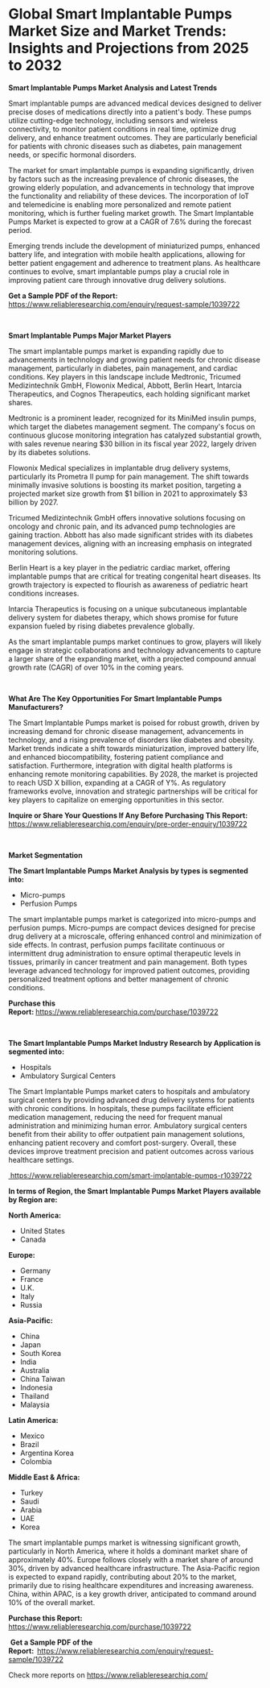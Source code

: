 <p><h1>Global Smart Implantable Pumps Market Size and Market Trends: Insights and Projections from 2025 to 2032</h1></p><p><strong>Smart Implantable Pumps Market Analysis and Latest Trends</strong></p>
<p><p>Smart implantable pumps are advanced medical devices designed to deliver precise doses of medications directly into a patient's body. These pumps utilize cutting-edge technology, including sensors and wireless connectivity, to monitor patient conditions in real time, optimize drug delivery, and enhance treatment outcomes. They are particularly beneficial for patients with chronic diseases such as diabetes, pain management needs, or specific hormonal disorders.</p><p>The market for smart implantable pumps is expanding significantly, driven by factors such as the increasing prevalence of chronic diseases, the growing elderly population, and advancements in technology that improve the functionality and reliability of these devices. The incorporation of IoT and telemedicine is enabling more personalized and remote patient monitoring, which is further fueling market growth. The Smart Implantable Pumps Market is expected to grow at a CAGR of 7.6% during the forecast period. </p><p>Emerging trends include the development of miniaturized pumps, enhanced battery life, and integration with mobile health applications, allowing for better patient engagement and adherence to treatment plans. As healthcare continues to evolve, smart implantable pumps play a crucial role in improving patient care through innovative drug delivery solutions.</p></p>
<p><strong>Get a Sample PDF of the Report:&nbsp;</strong> <a href="https://www.reliableresearchiq.com/enquiry/request-sample/1039722?utm_campaign=2265&utm_medium=2&utm_source=Github&utm_content=ia&utm_term=03032025&utm_id=smart-implantable-pumps">https://www.reliableresearchiq.com/enquiry/request-sample/1039722</a></p>
<p>&nbsp;</p>
<p><strong>Smart Implantable Pumps Major Market Players</strong></p>
<p><p>The smart implantable pumps market is expanding rapidly due to advancements in technology and growing patient needs for chronic disease management, particularly in diabetes, pain management, and cardiac conditions. Key players in this landscape include Medtronic, Tricumed Medizintechnik GmbH, Flowonix Medical, Abbott, Berlin Heart, Intarcia Therapeutics, and Cognos Therapeutics, each holding significant market shares.</p><p>Medtronic is a prominent leader, recognized for its MiniMed insulin pumps, which target the diabetes management segment. The company's focus on continuous glucose monitoring integration has catalyzed substantial growth, with sales revenue nearing $30 billion in its fiscal year 2022, largely driven by its diabetes solutions.</p><p>Flowonix Medical specializes in implantable drug delivery systems, particularly its Prometra II pump for pain management. The shift towards minimally invasive solutions is boosting its market position, targeting a projected market size growth from $1 billion in 2021 to approximately $3 billion by 2027.</p><p>Tricumed Medizintechnik GmbH offers innovative solutions focusing on oncology and chronic pain, and its advanced pump technologies are gaining traction. Abbott has also made significant strides with its diabetes management devices, aligning with an increasing emphasis on integrated monitoring solutions.</p><p>Berlin Heart is a key player in the pediatric cardiac market, offering implantable pumps that are critical for treating congenital heart diseases. Its growth trajectory is expected to flourish as awareness of pediatric heart conditions increases.</p><p>Intarcia Therapeutics is focusing on a unique subcutaneous implantable delivery system for diabetes therapy, which shows promise for future expansion fueled by rising diabetes prevalence globally.</p><p>As the smart implantable pumps market continues to grow, players will likely engage in strategic collaborations and technology advancements to capture a larger share of the expanding market, with a projected compound annual growth rate (CAGR) of over 10% in the coming years.</p></p>
<p>&nbsp;</p>
<p><strong>What Are The Key Opportunities For Smart Implantable Pumps Manufacturers?</strong></p>
<p><p>The Smart Implantable Pumps market is poised for robust growth, driven by increasing demand for chronic disease management, advancements in technology, and a rising prevalence of disorders like diabetes and obesity. Market trends indicate a shift towards miniaturization, improved battery life, and enhanced biocompatibility, fostering patient compliance and satisfaction. Furthermore, integration with digital health platforms is enhancing remote monitoring capabilities. By 2028, the market is projected to reach USD X billion, expanding at a CAGR of Y%. As regulatory frameworks evolve, innovation and strategic partnerships will be critical for key players to capitalize on emerging opportunities in this sector.</p></p>
<p><strong>Inquire or Share Your Questions If Any Before Purchasing This Report:</strong> <a href="https://www.reliableresearchiq.com/enquiry/pre-order-enquiry/1039722?utm_campaign=2265&utm_medium=2&utm_source=Github&utm_content=ia&utm_term=03032025&utm_id=smart-implantable-pumps">https://www.reliableresearchiq.com/enquiry/pre-order-enquiry/1039722</a></p>
<p>&nbsp;</p>
<p><strong>Market Segmentation</strong></p>
<p><strong>The Smart Implantable Pumps Market Analysis by types is segmented into:</strong></p>
<p><ul><li>Micro-pumps</li><li>Perfusion Pumps</li></ul></p>
<p><p>The smart implantable pumps market is categorized into micro-pumps and perfusion pumps. Micro-pumps are compact devices designed for precise drug delivery at a microscale, offering enhanced control and minimization of side effects. In contrast, perfusion pumps facilitate continuous or intermittent drug administration to ensure optimal therapeutic levels in tissues, primarily in cancer treatment and pain management. Both types leverage advanced technology for improved patient outcomes, providing personalized treatment options and better management of chronic conditions.</p></p>
<p><strong>Purchase this Report:&nbsp;</strong><a href="https://www.reliableresearchiq.com/purchase/1039722?utm_campaign=2265&utm_medium=2&utm_source=Github&utm_content=ia&utm_term=03032025&utm_id=smart-implantable-pumps">https://www.reliableresearchiq.com/purchase/1039722</a></p>
<p>&nbsp;</p>
<p><strong>The Smart Implantable Pumps Market Industry Research by Application is segmented into:</strong></p>
<p><ul><li>Hospitals</li><li>Ambulatory Surgical Centers</li></ul></p>
<p><p>The Smart Implantable Pumps market caters to hospitals and ambulatory surgical centers by providing advanced drug delivery systems for patients with chronic conditions. In hospitals, these pumps facilitate efficient medication management, reducing the need for frequent manual administration and minimizing human error. Ambulatory surgical centers benefit from their ability to offer outpatient pain management solutions, enhancing patient recovery and comfort post-surgery. Overall, these devices improve treatment precision and patient outcomes across various healthcare settings.</p></p>
<p><a href="https://www.reliableresearchiq.com/smart-implantable-pumps-r1039722?utm_campaign=2265&utm_medium=2&utm_source=Github&utm_content=ia&utm_term=03032025&utm_id=smart-implantable-pumps">&nbsp;https://www.reliableresearchiq.com/smart-implantable-pumps-r1039722</a></p>
<p><strong>In terms of Region, the Smart Implantable Pumps Market Players available by Region are:</strong></p>
<p>
    <p> <strong> North America: </strong>
        <ul>
            <li>United States</li>
            <li>Canada</li>
        </ul>
        </p> 
    <p> <strong> Europe: </strong>
        <ul>
            <li>Germany</li>
            <li>France</li>
            <li>U.K.</li>
            <li>Italy</li>
            <li>Russia</li>
        </ul>
        </p> 
    <p> <strong> Asia-Pacific: </strong>
        <ul>
            <li>China</li>
            <li>Japan</li>
            <li>South Korea</li>
            <li>India</li>
            <li>Australia</li>
            <li>China Taiwan</li>
            <li>Indonesia</li>
            <li>Thailand</li>
            <li>Malaysia</li>
        </ul>
        </p> 
    <p> <strong> Latin America: </strong>
        <ul>
            <li>Mexico</li>
            <li>Brazil</li>
            <li>Argentina Korea</li>
            <li>Colombia</li>
        </ul>
        </p> 
    <p> <strong> Middle East & Africa: </strong>
        <ul>
            <li>Turkey</li>
            <li>Saudi</li>
            <li>Arabia</li>
            <li>UAE</li>
            <li>Korea</li>
        </ul>
    </p>
    </p>
<p><p>The smart implantable pumps market is witnessing significant growth, particularly in North America, where it holds a dominant market share of approximately 40%. Europe follows closely with a market share of around 30%, driven by advanced healthcare infrastructure. The Asia-Pacific region is expected to expand rapidly, contributing about 20% to the market, primarily due to rising healthcare expenditures and increasing awareness. China, within APAC, is a key growth driver, anticipated to command around 10% of the overall market.</p></p>
<p><strong>Purchase this Report: </strong><a href="https://www.reliableresearchiq.com/purchase/1039722?utm_campaign=2265&utm_medium=2&utm_source=Github&utm_content=ia&utm_term=03032025&utm_id=smart-implantable-pumps">https://www.reliableresearchiq.com/purchase/1039722</a></p>
<p>&nbsp;<strong>Get a Sample PDF of the Report:&nbsp;&nbsp;</strong><a href="https://www.reliableresearchiq.com/enquiry/request-sample/1039722?utm_campaign=2265&utm_medium=2&utm_source=Github&utm_content=ia&utm_term=03032025&utm_id=smart-implantable-pumps">https://www.reliableresearchiq.com/enquiry/request-sample/1039722</a></p>
<p><strong></strong></p>
<p>Check more reports on <a href="https://www.reliableresearchiq.com/?utm_campaign=2265&utm_medium=2&utm_source=Github&utm_content=ia&utm_term=03032025&utm_id=smart-implantable-pumps">https://www.reliableresearchiq.com/</a></p>